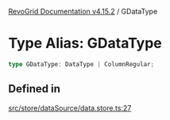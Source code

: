 [RevoGrid Documentation v4.15.2](README.md) / GDataType

# Type Alias: GDataType

```ts
type GDataType: DataType | ColumnRegular;
```

## Defined in

[src/store/dataSource/data.store.ts:27](https://github.com/revolist/revogrid/blob/30cfedca97f5b42c948bd2668fa87c350d2411bd/src/store/dataSource/data.store.ts#L27)
